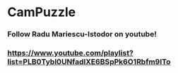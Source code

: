 # CamPuzzle

### Follow Radu Mariescu-Istodor on youtube!

### https://www.youtube.com/playlist?list=PLB0Tybl0UNfadlXE6BSpPk6O1Rbfm9ITo
